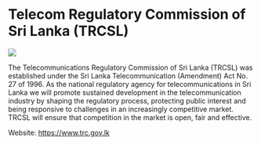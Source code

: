 # Telecom Regulatory Commission of Sri Lanka (TRCSL)

<div style={{textAlign: 'center'}}>

![](../../static/img/logo-TRCSL.jpg)

</div>

The Telecommunications Regulatory Commission of Sri Lanka (TRCSL) was established under the Sri Lanka Telecommunication (Amendment) Act No. 27 of 1996. As the national regulatory agency for telecommunications in Sri Lanka we will promote sustained development in the telecommunication industry by shaping the regulatory process, protecting public interest and being responsive to challenges in an increasingly competitive market. TRCSL will ensure that competition in the market is open, fair and effective.

Website: https://www.trc.gov.lk
